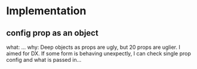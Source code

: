 # Implementation

## config prop as an object

what: ...
why: Deep objects as props are ugly, but 20 props are uglier. I aimed for DX. If some form is behaving unexpectly, I can check single prop config and what is passed in...

